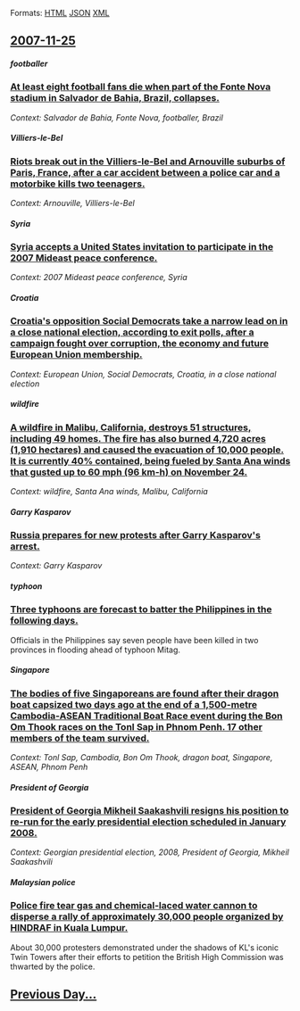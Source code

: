 
Formats: [HTML](2007/11/25/index.html)  [JSON](2007/11/25/index.json)  [XML](2007/11/25/index.xml)  

## [2007-11-25](/news/2007/11/25/index.md)

##### footballer
### [ At least eight football fans die when part of the Fonte Nova stadium in Salvador de Bahia, Brazil, collapses. ](/news/2007/11/25/at-least-eight-football-fans-die-when-part-of-the-fonte-nova-stadium-in-salvador-de-bahia-brazil-collapses.md)
_Context: Salvador de Bahia, Fonte Nova, footballer, Brazil_

##### Villiers-le-Bel
### [ Riots break out in the Villiers-le-Bel and Arnouville suburbs of Paris, France, after a car accident between a police car and a motorbike kills two teenagers. ](/news/2007/11/25/riots-break-out-in-the-villiers-le-bel-and-arnouville-suburbs-of-paris-france-after-a-car-accident-between-a-police-car-and-a-motorbike-k.md)
_Context: Arnouville, Villiers-le-Bel_

##### Syria
### [ Syria accepts a United States invitation to participate in the 2007 Mideast peace conference. ](/news/2007/11/25/syria-accepts-a-united-states-invitation-to-participate-in-the-2007-mideast-peace-conference.md)
_Context: 2007 Mideast peace conference, Syria_

##### Croatia
### [ Croatia's opposition Social Democrats take a narrow lead on in a close national election, according to exit polls, after a campaign fought over corruption, the economy and future European Union membership. ](/news/2007/11/25/croatia-s-opposition-social-democrats-take-a-narrow-lead-on-in-a-close-national-election-according-to-exit-polls-after-a-campaign-fought.md)
_Context: European Union, Social Democrats, Croatia, in a close national election_

##### wildfire
### [ A wildfire in Malibu, California, destroys 51 structures, including 49 homes. The fire has also burned 4,720 acres (1,910 hectares) and caused the evacuation of 10,000 people. It is currently 40% contained, being fueled by Santa Ana winds that gusted up to 60 mph (96 km-h) on November 24. ](/news/2007/11/25/a-wildfire-in-malibu-california-destroys-51-structures-including-49-homes-the-fire-has-also-burned-4-720-acres-1-910-hectares-and-cau.md)
_Context: wildfire, Santa Ana winds, Malibu, California_

##### Garry Kasparov
### [ Russia prepares for new protests after Garry Kasparov's arrest. ](/news/2007/11/25/russia-prepares-for-new-protests-after-garry-kasparov-s-arrest.md)
_Context: Garry Kasparov_

##### typhoon
### [ Three typhoons are forecast to batter the Philippines in the following days. ](/news/2007/11/25/three-typhoons-are-forecast-to-batter-the-philippines-in-the-following-days.md)
Officials in the Philippines say seven people have been killed in two provinces in flooding ahead of typhoon Mitag.

##### Singapore
### [ The bodies of five Singaporeans are found after their dragon boat capsized two days ago at the end of a 1,500-metre Cambodia-ASEAN Traditional Boat Race event during the Bon Om Thook races on the Tonl Sap in Phnom Penh. 17 other members of the team survived. ](/news/2007/11/25/the-bodies-of-five-singaporeans-are-found-after-their-dragon-boat-capsized-two-days-ago-at-the-end-of-a-1-500-metre-cambodia-asean-traditio.md)
_Context: Tonl Sap, Cambodia, Bon Om Thook, dragon boat, Singapore, ASEAN, Phnom Penh_

##### President of Georgia
### [ President of Georgia Mikheil Saakashvili resigns his position to re-run for the early presidential election scheduled in January 2008. ](/news/2007/11/25/president-of-georgia-mikheil-saakashvili-resigns-his-position-to-re-run-for-the-early-presidential-election-scheduled-in-january-2008.md)
_Context: Georgian presidential election, 2008, President of Georgia, Mikheil Saakashvili_

##### Malaysian police
### [ Police fire tear gas and chemical-laced water cannon to disperse a rally of approximately 30,000 people organized by HINDRAF in Kuala Lumpur. ](/news/2007/11/25/police-fire-tear-gas-and-chemical-laced-water-cannon-to-disperse-a-rally-of-approximately-30-000-people-organized-by-hindraf-in-kuala-lumpu.md)
About 30,000 protesters demonstrated under the shadows of KL&#39;s iconic Twin Towers after their efforts to petition the British High Commission was thwarted by the police.

## [Previous Day...](/news/2007/11/24/index.md)

